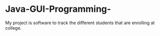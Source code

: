 # Java-GUI-Programming-
My project is software to track the different students that are enrolling at college.
